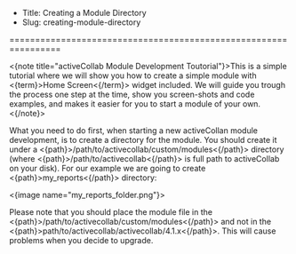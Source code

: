 * Title: Creating a Module Directory
* Slug: creating-module-directory

================================================================

<{note title="activeCollab Module Development Toutorial"}>This is a simple tutorial where we will show you how to create a simple module with <{term}>Home Screen<{/term}> widget included.  We will guide you trough the process one step at the time, show you screen-shots and code examples, and makes it easier for you to start a module of your own.<{/note}>

What you need to do first, when starting a new activeCollan module development, is to create a directory for the module. You should create it under a <{path}>/path/to/activecollab/custom/modules<{/path}> directory (where <{path}>/path/to/activecollab<{/path}> is full path to activeCollab on your disk). For our example we are going to create <{path}>my_reports<{/path}> directory:

<{image name="my_reports_folder.png"}>

Please note that you should place the module file in the <{path}>/path/to/activecollab/custom/modules<{/path}> and not in the <{path}>path/to/activecollab/activecollab/4.1.x<{/path}>. This will cause problems when you decide to upgrade.